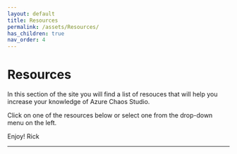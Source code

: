 ```yaml
---
layout: default
title: Resources
permalink: /assets/Resources/
has_children: true 
nav_order: 4
---
```


# Resources
In this section of the site you will find a list of resouces that will help you increase your knowledge of Azure Chaos Studio.

Click on one of the resources below or select one from the drop-down menu on the left.

Enjoy!
Rick


----
